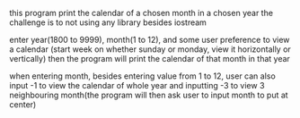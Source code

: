 this program print the calendar of a chosen month in a chosen year
the challenge is to not using any library besides iostream

enter year(1800 to 9999), month(1 to 12),
and some user preference to view a calendar (start week on whether sunday or monday, view it horizontally or vertically)
then the program will print the calendar of that month in that year

when entering month, besides entering value from 1 to 12, user can also input -1 to view the calendar of whole year
and inputting -3 to view 3 neighbouring month(the program will then ask user to input month to put at center)
